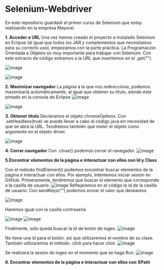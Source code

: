 # Selenium-Webdriver

En este repositorio guardaré el primer curso de Selenium que estoy realizando en la empresa Mayoral. 

**1. Acceder a URL** 
Una vez hemos creado el proyecto e instalado Selenium en Eclipse (al igual que todos los JAR y complementos que necesitamos para su correcto uso), empezamos con la parte práctica. La Programación Orientada a Objetos es muy importante para trabajar con Selenium. 
Con este extracto de código entramos a la URL que insertemos en el .get("").

![image](https://user-images.githubusercontent.com/91873618/158797017-4f88e999-7529-4559-a7e7-f5b9dcb1d52e.png)

![image](https://user-images.githubusercontent.com/91873618/158797076-f07bb3a6-d505-4fbb-9e19-8e5a0ad3abda.png)

**2. Maximizar navegador**
La página a la que nos redirecciona, podemos maximizarla automáticamente, al igual que obtener su título, siendo éste pintado en la consola de Eclipse
![image](https://user-images.githubusercontent.com/91873618/158798134-37dce832-7b83-401b-9099-7b5625ce497b.png)

![image](https://user-images.githubusercontent.com/91873618/158798329-61ee9d35-1e65-4b8c-8c9f-ead4182ee8a7.png)

**3. Obtener título** 
Declaramos el objeto chromeOptions. Con .setHeadless(true) se puede llevar a cabo el código java sin necesidad de que se abra la URL. Tendremos también que meter el objeto como argumento en el objeto driver.

![image](https://user-images.githubusercontent.com/91873618/158801688-6eb0d907-0219-492f-8f2f-16f417bcf907.png)

**4. Cerrar navegador**
Con .close() podemos cerrar el navegador.
![image](https://user-images.githubusercontent.com/91873618/158802117-210e8fb5-1d36-48cb-827a-4501745e410b.png)

**5.Encontrar elementos de la página e interactuar con ellos con Id y Class**

Con el método findElement() podemos encontrar buscar elementos de la página e interactuar con ellos. Por ejemplo, intentemos iniciar sesión en GitHub.
Primeramente, tendremos que buscar el elemento que corresponde a la casilla de usuario.
![image](https://user-images.githubusercontent.com/91873618/158810254-a697df15-3650-4d56-bf7d-b8da6b1eefb4.png)
Reflejaremos en el código la id de la casilla de usuario. Con sendKeys("") podemos enviar el valor que deseamos.

![image](https://user-images.githubusercontent.com/91873618/158810482-5e8e5f24-7a16-4f0f-9f41-b70f246b3e90.png)

Haremos igual con la casilla contraseña.

![image](https://user-images.githubusercontent.com/91873618/158810794-f12b1525-f8c4-42bf-9edb-e697a9fb58fe.png)
![image](https://user-images.githubusercontent.com/91873618/158811108-ccc74183-d2de-4fb8-8642-20371b449a77.png)

Finalmente, sólo queda buscar la id de botón de logeo. 
![image](https://user-images.githubusercontent.com/91873618/158810988-f076f12f-6671-4bc1-938d-ae30f0742ce7.png)

No tiene una id para el botón, así que utilizaremos el nombre de su clase. También utilizaremos el método .click para hacer click.
![image](https://user-images.githubusercontent.com/91873618/158811365-fe65c6be-db62-4432-8da9-f098800dfbed.png)

Se realizará la sesión de logeo en el momento que se haga Run.
![image](https://user-images.githubusercontent.com/91873618/158811783-ad7957be-c655-43c6-b3be-0f79a9f8e716.png)

**6. Encontrar elementos de la página e interactuar con ellos con XPath**



